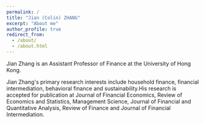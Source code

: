 ```yaml
---
permalink: /
title: "Jian (Colin) ZHANG"
excerpt: "About me"
author_profile: true
redirect_from: 
  - /about/
  - /about.html
---
```



Jian Zhang is an Assistant Professor of Finance at the University of Hong Kong.

Jian Zhang's primary research interests include household finance, financial intermediation, behavioral finance and sustainability.His research is accepted for publication at Journal of Financial Economics, Review of Economics and Statistics,  Management Science, Journal of Financial and Quantitative Analysis, Review of Finance and Journal of Financial Intermediation.

